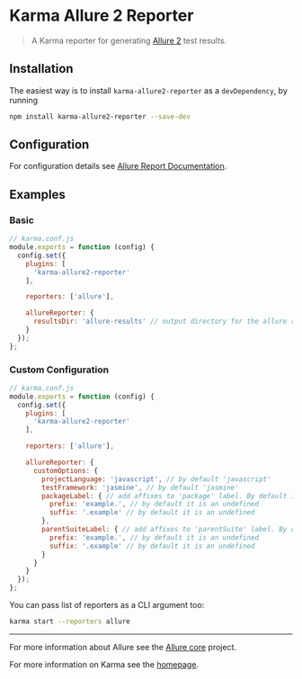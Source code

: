 # Karma Allure 2 Reporter

> A Karma reporter for generating [Allure 2](https://github.com/allure-framework/allure2) test results.

## Installation

The easiest way is to install `karma-allure2-reporter` as a `devDependency`,
by running

```bash
npm install karma-allure2-reporter --save-dev
```

## Configuration

For configuration details see [Allure Report Documentation](https://allurereport.org/docs/).

## Examples

### Basic

```javascript
// karma.conf.js
module.exports = function (config) {
  config.set({
    plugins: [
      'karma-allure2-reporter'
    ],

    reporters: ['allure'],

    allureReporter: {
      resultsDir: 'allure-results' // output directory for the allure report - can be omitted (default: allure-results)
    }
  });
};
```

### Custom Configuration

```javascript
// karma.conf.js
module.exports = function (config) {
  config.set({
    plugins: [
      'karma-allure2-reporter'
    ],

    reporters: ['allure'],

    allureReporter: {
      customOptions: {
        projectLanguage: 'javascript', // by default 'javascript'
        testFramework: 'jasmine', // by default 'jasmine'
        packageLabel: { // add affixes to 'package' label. By default it is undefined
          prefix: 'example.', // by default it is an undefined
          suffix: '.example' // by default it is an undefined
        },
        parentSuiteLabel: { // add affixes to 'parentSuite' label. By default it is undefined
          prefix: 'example.', // by default it is an undefined
          suffix: '.example' // by default it is an undefined
        }
      }
    }
  });
};
```

You can pass list of reporters as a CLI argument too:

```bash
karma start --reporters allure
```

---

For more information about Allure see the [Allure core](https://github.com/allure-framework/allure) project.

For more information on Karma see the [homepage](https://karma-runner.github.io).
